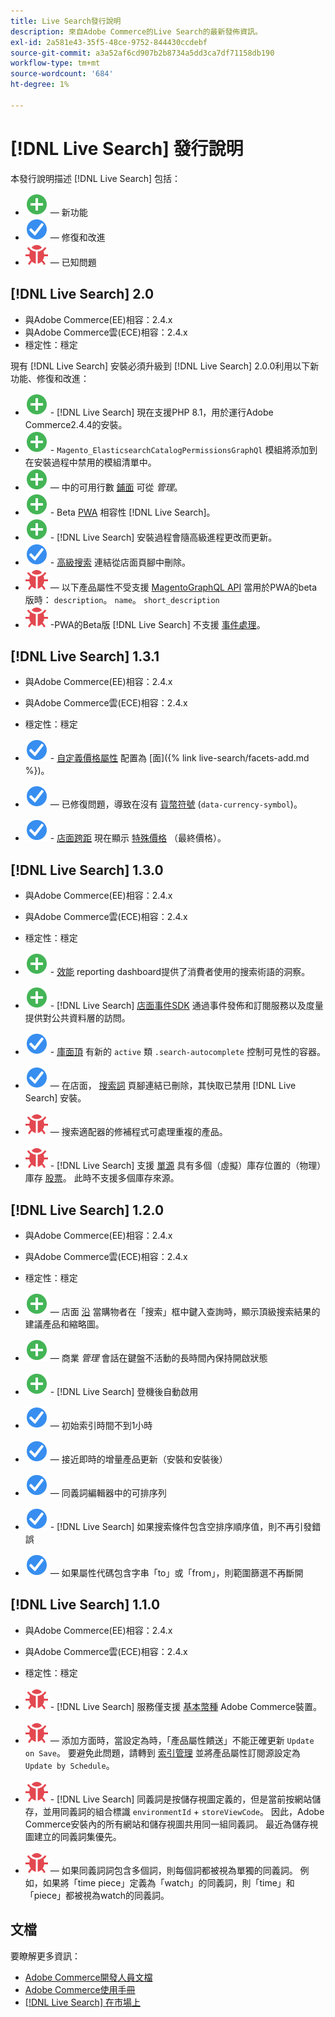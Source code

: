 ```yaml
---
title: Live Search發行說明
description: 來自Adobe Commerce的Live Search的最新發佈資訊。
exl-id: 2a581e43-35f5-48ce-9752-844430ccdebf
source-git-commit: a3a52af6cd907b2b8734a5dd3ca7df71158db190
workflow-type: tm+mt
source-wordcount: '684'
ht-degree: 1%

---
```


# [!DNL Live Search] 發行說明

本發行說明描述 [!DNL Live Search] 包括：

* ![新建](../assets/new.svg)  — 新功能
* ![修復](../assets/fix.svg)  — 修復和改進
* ![蟲](../assets/bug.svg)  — 已知問題

## [!DNL Live Search] 2.0

* 與Adobe Commerce(EE)相容：2.4.x
* 與Adobe Commerce雲(ECE)相容：2.4.x
* 穩定性：穩定

現有 [!DNL Live Search] 安裝必須升級到 [!DNL Live Search] 2.0.0利用以下新功能、修復和改進：

* ![新建](../assets/new.svg) - [!DNL Live Search] 現在支援PHP 8.1，用於運行Adobe Commerce2.4.4的安裝。
* ![新建](../assets/new.svg) - `Magento_ElasticsearchCatalogPermissionsGraphQl` 模組將添加到在安裝過程中禁用的模組清單中。
* ![新建](../assets/new.svg)  — 中的可用行數 [鋪面](quick-tour.md) 可從 *管理*。
* ![新建](../assets/new.svg) - Beta [PWA](https://developer.adobe.com/commerce/pwa-studio/) 相容性 [!DNL Live Search]。
* ![新建](../assets/new.svg) - [!DNL Live Search] 安裝過程會隨高級進程更改而更新。
* ![修復](../assets/fix.svg) - [高級搜索](https://docs.magento.com/user-guide/catalog/search-advanced.html) 連結從店面頁腳中刪除。
* ![蟲](../assets/bug.svg)  — 以下產品屬性不受支援 [MagentoGraphQL API](https://devdocs.magento.com/guides/v2.4/graphql) 當用於PWA的beta版時： `description`。 `name`。 `short_description`
* ![蟲](../assets/bug.svg) -PWA的Beta版 [!DNL Live Search] 不支援 [事件處理](https://devdocs.magento.com/shared-services/storefront-events-sdk.html)。

## [!DNL Live Search] 1.3.1

* 與Adobe Commerce(EE)相容：2.4.x
* 與Adobe Commerce雲(ECE)相容：2.4.x
* 穩定性：穩定

* ![修復](../assets/fix.svg) - [自定義價格屬性](https://docs.magento.com/user-guide/stores/attributes-input-types.html) 配置為 [面]({% link live-search/facets-add.md %})。
* ![修復](../assets/fix.svg)  — 已修復問題，導致在沒有 [貨幣符號](https://docs.magento.com/user-guide/stores/currency-symbols.html) (`data-currency-symbol`)。
* ![修復](../assets/fix.svg) - [店面跨距](storefront-popover.md) 現在顯示 [特殊價格](https://docs.magento.com/user-guide/catalog/product-price-special.html) （最終價格）。

## [!DNL Live Search] 1.3.0

* 與Adobe Commerce(EE)相容：2.4.x
* 與Adobe Commerce雲(ECE)相容：2.4.x
* 穩定性：穩定

* ![新建](../assets/new.svg) - [效能](performance.md) reporting dashboard提供了消費者使用的搜索術語的洞察。
* ![新建](../assets/new.svg) - [!DNL Live Search] [店面事件SDK](https://devdocs.magento.com/shared-services/storefront-events-sdk.html) 通過事件發佈和訂閱服務以及度量提供對公共資料層的訪問。
* ![修復](../assets/fix.svg) - [庫面頂](https://devdocs.magento.com/live-search/storefront-popover.html) 有新的 `active` 類 `.search-autocomplete` 控制可見性的容器。
* ![修復](../assets/fix.svg)  — 在店面， [搜索詞](https://docs.magento.com/user-guide/marketing/search-terms-popular.html) 頁腳連結已刪除，其快取已禁用 [!DNL Live Search] 安裝。
* ![蟲](../assets/bug.svg)  — 搜索適配器的修補程式可處理重複的產品。
* ![蟲](../assets/bug.svg) - [!DNL Live Search] 支援 [單源](https://docs.magento.com/user-guide/catalog/inventory-sources.html) 具有多個（虛擬）庫存位置的（物理）庫存 [股票](https://docs.magento.com/user-guide/catalog/inventory-stock.html)。 此時不支援多個庫存來源。

## [!DNL Live Search] 1.2.0

* 與Adobe Commerce(EE)相容：2.4.x
* 與Adobe Commerce雲(ECE)相容：2.4.x
* 穩定性：穩定

* ![新建](../assets/new.svg)  — 店面 [沿](storefront-popover.md) 當購物者在「搜索」框中鍵入查詢時，顯示頂級搜索結果的建議產品和縮略圖。
* ![新建](../assets/new.svg)  — 商業 *管理* 會話在鍵盤不活動的長時間內保持開啟狀態
* ![新建](../assets/new.svg) - [!DNL Live Search] 登機後自動啟用
* ![修復](../assets/fix.svg)  — 初始索引時間不到1小時
* ![修復](../assets/fix.svg)  — 接近即時的增量產品更新（安裝和安裝後）
* ![修復](../assets/fix.svg)  — 同義詞編輯器中的可排序列
* ![修復](../assets/fix.svg) - [!DNL Live Search] 如果搜索條件包含空排序順序值，則不再引發錯誤
* ![修復](../assets/fix.svg)  — 如果屬性代碼包含字串「to」或「from」，則範圍篩選不再斷開

## [!DNL Live Search] 1.1.0

* 與Adobe Commerce(EE)相容：2.4.x
* 與Adobe Commerce雲(ECE)相容：2.4.x
* 穩定性：穩定

* ![蟲](../assets/bug.svg) - [!DNL Live Search] 服務僅支援 [基本幣種](https://docs.magento.com/user-guide/stores/currency-configuration.html) Adobe Commerce裝置。
* ![蟲](../assets/bug.svg)  — 添加方面時，當設定為時，「產品屬性饋送」不能正確更新 `Update on Save`。 要避免此問題，請轉到 [索引管理](https://docs.magento.com/user-guide/system/index-management.html) 並將產品屬性訂閱源設定為 `Update by Schedule`。
* ![蟲](../assets/bug.svg) - [!DNL Live Search] 同義詞是按儲存視圖定義的，但是當前按網站儲存，並用同義詞的組合標識 `environmentId` + `storeViewCode`。 因此，Adobe Commerce安裝內的所有網站和儲存視圖共用同一組同義詞。 最近為儲存視圖建立的同義詞集優先。
* ![蟲](../assets/bug.svg)  — 如果同義詞詞包含多個詞，則每個詞都被視為單獨的同義詞。 例如，如果將「time piece」定義為「watch」的同義詞，則「time」和「piece」都被視為watch的同義詞。

## 文檔

要瞭解更多資訊：

* [Adobe Commerce開發人員文檔](https://devdocs.magento.com/)
* [Adobe Commerce使用手冊](https://docs.magento.com/user-guide/)
* [[!DNL Live Search] 在市場上](https://marketplace.magento.com/magento-live-search.html)
